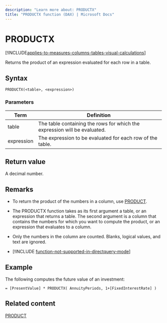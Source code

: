 ```yaml
---
description: "Learn more about: PRODUCTX"
title: "PRODUCTX function (DAX) | Microsoft Docs"
---
```

# PRODUCTX

[!INCLUDE[applies-to-measures-columns-tables-visual-calculations](includes/applies-to-measures-columns-tables-visual-calculations.md)]

Returns the product of an expression evaluated for each row in a table.  
  
## Syntax  
  
```dax
PRODUCTX(<table>, <expression>)  
```
  
### Parameters  
  
|Term|Definition|  
|--------|--------------|  
|table|The table containing the rows for which the expression will be evaluated.|  
|expression|The expression to be evaluated for each row of the table.|  
  
## Return value

A decimal number.  
  
## Remarks

- To return the product of the numbers in a column, use [PRODUCT](product-function-dax.md).  

- The PRODUCTX function takes as its first argument a table, or an expression that returns a table. The second argument is a column that contains the numbers for which you want to compute the product, or an expression that evaluates to a column.  
  
- Only the numbers in the column are counted. Blanks, logical values, and text are ignored.  

- [!INCLUDE [function-not-supported-in-directquery-mode](includes/function-not-supported-in-directquery-mode.md)]

## Example

The following computes the future value of an investment:  
  
```dax
= [PresentValue] * PRODUCTX( AnnuityPeriods, 1+[FixedInterestRate] )  
```
  
## Related content

[PRODUCT](product-function-dax.md)  
